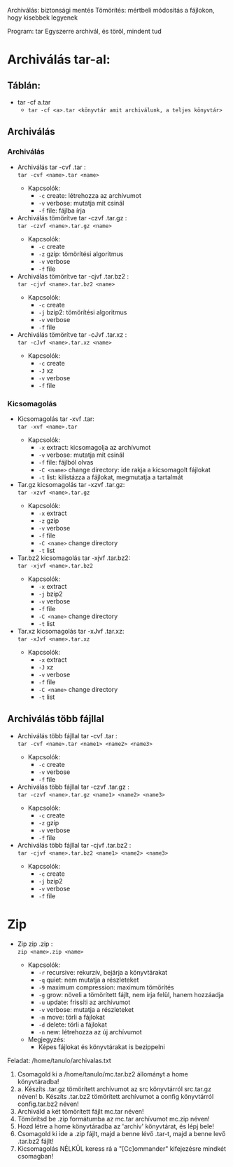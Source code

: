 Archiválás: biztonsági mentés
Tömörítés: mértbeli módosítás a fájlokon, hogy kisebbek legyenek

Program: tar
Egyszerre archivál, és töröl, mindent tud

# Archiválás tar-al:

## Táblán:
- tar -cf a.tar
  - `tar -cf <a>.tar <könyvtár amit archiválunk, a teljes könyvtár>`

## Archiválás

### Archiválás
- Archiválás
    tar -cvf <name>.tar <name>: <br>
    `tar -cvf <name>.tar <name>`
    - Kapcsolók:
      - `-c` create: létrehozza az archívumot
      - `-v` verbose: mutatja mit csinál
      - `-f` file: fájlba írja
- Archiválás tömörítve
    tar -czvf <name>.tar.gz <name>: <br>
    `tar -czvf <name>.tar.gz <name>`
    - Kapcsolók:
      - `-c` create
      - `-z` gzip: tömörítési algoritmus
      - `-v` verbose
      - `-f` file
- Archiválás tömörítve
    tar -cjvf <name>.tar.bz2 <name>: <br>
    `tar -cjvf <name>.tar.bz2 <name>`
    - Kapcsolók:
      - `-c` create
      - `-j` bzip2: tömörítési algoritmus
      - `-v` verbose
      - `-f` file
- Archiválás tömörítve
    tar -cJvf <name>.tar.xz <name>: <br>
    `tar -cJvf <name>.tar.xz <name>`
    - Kapcsolók:
      - `-c` create
      - `-J` xz
      - `-v` verbose
      - `-f` file

### Kicsomagolás
- Kicsomagolás
    tar -xvf <name>.tar: <br>
    `tar -xvf <name>.tar`
    - Kapcsolók:
      - `-x` extract: kicsomagolja az archívumot
      - `-v` verbose: mutatja mit csinál
      - `-f` file: fájlból olvas
      - `-C <name>` change directory: ide rakja a kicsomagolt fájlokat
      - `-t` list: kilistázza a fájlokat, megmutatja a tartalmát
- Tar.gz kicsomagolás
    tar -xzvf <name>.tar.gz: <br>
    `tar -xzvf <name>.tar.gz`
    - Kapcsolók:
      - `-x` extract
      - `-z` gzip
      - `-v` verbose
      - `-f` file
      - `-C <name>` change directory
      - `-t` list
- Tar.bz2 kicsomagolás
    tar -xjvf <name>.tar.bz2: <br>
    `tar -xjvf <name>.tar.bz2`
    - Kapcsolók:
      - `-x` extract
      - `-j` bzip2
      - `-v` verbose
      - `-f` file
      - `-C <name>` change directory
      - `-t` list
- Tar.xz kicsomagolás
    tar -xJvf <name>.tar.xz: <br>
    `tar -xJvf <name>.tar.xz`
    - Kapcsolók:
      - `-x` extract
      - `-J` xz
      - `-v` verbose
      - `-f` file
      - `-C <name>` change directory
      - `-t` list

## Archiválás több fájllal
- Archiválás több fájllal
    tar -cvf <name>.tar <name1> <name2> <name3>: <br>
    `tar -cvf <name>.tar <name1> <name2> <name3>`
    - Kapcsolók:
      - `-c` create
      - `-v` verbose
      - `-f` file
- Archiválás több fájllal
    tar -czvf <name>.tar.gz <name1> <name2> <name3>: <br>
    `tar -czvf <name>.tar.gz <name1> <name2> <name3>`
    - Kapcsolók:
      - `-c` create
      - `-z` gzip
      - `-v` verbose
      - `-f` file
- Archiválás több fájllal
    tar -cjvf <name>.tar.bz2 <name1> <name2> <name3>: <br>
    `tar -cjvf <name>.tar.bz2 <name1> <name2> <name3>`
    - Kapcsolók:
      - `-c` create
      - `-j` bzip2
      - `-v` verbose
      - `-f` file

# Zip
- Zip
    zip <name>.zip <name>: <br>
    `zip <name>.zip <name>`
    - Kapcsolók:
      - `-r` recursive: rekurzív, bejárja a könyvtárakat
      - `-q` quiet: nem mutatja a részleteket
      - `-9` maximum compression: maximum tömörítés
      - `-g` grow: növeli a tömörített fájlt, nem írja felül, hanem hozzáadja
      - `-u` update: frissíti az archívumot
      - `-v` verbose: mutatja a részleteket
      - `-m` move: törli a fájlokat
      - `-d` delete: törli a fájlokat
      - `-n` new: létrehozza az új archívumot
    - Megjegyzés:
      - Képes fájlokat és könyvtárakat is bezippelni

Feladat:
/home/tanulo/archivalas.txt
1. Csomagold ki a /home/tanulo/mc.tar.bz2 állományt a home könyvtáradba!
2. a. Készíts .tar.gz tömörített archívumot az src könyvtárról src.tar.gz néven!
   b. Készíts .tar.bz2 tömörített archívumot a config könyvtárról config.tar.bz2 néven!
3. Archiváld a két tömörített fájlt mc.tar néven!
4. Tömörítsd be .zip formátumba az mc.tar archívumot mc.zip néven!
5. Hozd létre a home könyvtáradba az 'archiv' könyvtárat, és lépj bele!
6. Csomagold ki ide a .zip fájlt, majd a benne lévő .tar-t, majd a benne levő .tar.bz2 fájlt!
7. Kicsomagolás NÉLKÜL keress rá a "[Cc]ommander" kifejezésre mindkét csomagban!